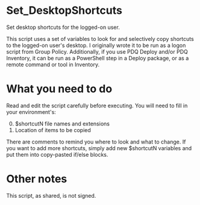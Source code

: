 # Set_DesktopShortcuts
Set desktop shortcuts for the logged-on user.

This script uses a set of variables to look for and selectively copy shortcuts to the logged-on user's desktop. I originally wrote it to be run as a logon script from Group Policy. Additionally, if you use PDQ Deploy and/or PDQ Inventory, it can be run as a PowerShell step in a Deploy package, or as a remote command or tool in Inventory.

# What you need to do
Read and edit the script carefully before executing. You will need to fill in your environment's:

0. $shortcutN file names and extensions
1. Location of items to be copied

There are comments to remind you where to look and what to change. If you want to add more shortcuts, simply add new $shortcutN variables and put them into copy-pasted if/else blocks.

# Other notes
This script, as shared, is not signed.
